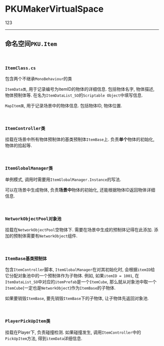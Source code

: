 # PKUMakerVirtualSpace

123

---
## 命名空间`PKU.Item`

<br/>

### `ItemClass.cs`

包含两个不继承`MonoBehaviour`的类

`ItemData类`, 用于记录编号为itemID的物体的详细信息. 包括物体名字, 物体描述, 物体预制体等. 在名为`ItemDataList_SO`的`Scriptable Object`中填写信息.

`MapItem类`, 用于记录场景中的物体信息. 包括物体ID, 物体位置.

<br/>

### `ItemController类`

挂载在场景中所有物体预制体的基类预制体`ItemBase`上. 负责**单个**物体的初始化, 物体的拾起等.

<br/>

### `ItemGlobalManager类`

单例模式, 调用时需要用`ItemGlobalManager.Instance`的写法.

可以在场景中生成物体, 负责**场景中**物体的初始化, 还能根据物体ID返回物体详细信息.

<br/>

### `NetworkObjectPool对象池`

挂载在`NetworkObjectPool`空物体下. 需要在场景中生成的预制体记得在此添加. 添加的预制体需要有`NetworkObject`组件.

<br/>

### `ItemBase基类预制体`

包含`ItemController`脚本, `ItemGlobalManager`在对其初始化时, 会根据`itemID`给它分配对象池中的一个预制体作为子物体. 例如, 如果`itemID = 1001`, 在`ItemDataList_SO`中对应的`itemPrefab`是一个`ItemCube`, 那么就从对象池中取一个`ItemCube`(一定也是`NetworkObject`)作为`ItemBase`的子物体.

如果要销毁`ItemBase`, 要先销毁`ItemBase`下的子物体, 让子物体先返回对象池.

<br/>

### `PlayerPickUpItem类`

挂载在Player下, 负责碰撞检测. 如果碰撞发生, 调用`ItemController`中的`PickUpItem`方法, 得到`itemData`详细信息.
